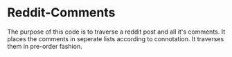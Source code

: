 # Reddit-Comments
The purpose of this code is to traverse a reddit post and all it's comments.
It places the comments in seperate lists according to connotation.
It traverses them in pre-order fashion.
